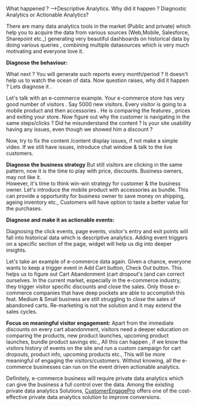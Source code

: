 
What happened ? -->Descriptive Analytics.  Why did it happen ? Diagnostic Analytics or Actionable Analytics?

There are many data analytics tools in the market (Public and private) which help you to acquire the data from various sources (Web,Mobile, Salesforce, Sharepoint etc.,) generating very beautiful dashboards on historical data by doing various queries , combining multiple datasources which is very much motivating and everyone love it.

**Diagnose the behaviour:**

What next ? You will generate such reports every month/period ? It doesn't help us to watch the ocean of data. Now question raises, why did it happen ? Lets diagnose it .

Let's talk with an e-commerce example. Your e-commerce store has very good number of visitors . Say 5000 new visitors.  Every visitor is going to a mobile product and then accessories .  He is comparing the features , prices and exiting your store.  Now figure out why the customer is navigating in the same steps/clicks ? Did he misunderstand the content ? Is your site usability having any issues, even though we showed him a discount ?

Now, try to fix the content /content display issues, if not make a simple video.  If we still have issues, introduce chat window & talk to the live customers.  

**Diagnose the business strategy** 
But still visitors are clicking in the same pattern, now it is the time to play with price, discounts. Business owners, may not like it.  
However, it's time to think win-win strategy for customer & the business owner. Let's introduce the mobile product with accessories as bundle. This can provide a opportunity for business owner to save money on shipping, ageing inventory etc., Customers will have option to taste a better value for the purchases.

**Diagnose and make it as actionable events:**

Diagnosing the click events, page events, visitor's entry and exit points will fall into historical data which is descriptive analytics. Adding event triggers on a specific section of the page, widget will help us dig into deeper insights. 

Let's take an example of e-commerce data again.  Given a chance, everyone wants to keep a trigger event in Add Cart button, Check Out button. This helps us to figure out Cart Abandonment (cart dropout's )and can correct ourselves. In the current market, especially in the  e-commerce industry, they trigger visitor specific discounts and close the sales. Only those e-commerce companies that have deep pockets are able to accomplish this feat. Medium & Small business are still struggling to close the sales of abandoned carts. Re-marketing is not the solution and it may extend the sales cycles.

**Focus on meaningful visitor engagement:**
Apart from the immediate discounts on every cart abandonment, visitors need a deeper education on comparing the products, new product launches, upcoming product launches, bundle product savings etc.,
All this can happen , if we know the visitors history of events on the site and run a custom campaign for cart dropouts, product info, upcoming products etc., This will be more meaningful of engaging the visitors/customers.  Without knowing, all the e-commerce businesses can run on the event driven actionable analytics. 

Definitely, e-commerce business will require private data analytics which can give the business a full control over the data. Among the existing private data analytics Solutions, [CustomerEngagePro](https://www.customerengagepro.com) offers one of the cost-effective private data analytics solution to improve conversions.

